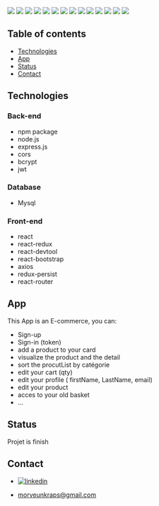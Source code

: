  ![](https://img.shields.io/badge/made%20with-react-blue?logo=react)  ![](https://img.shields.io/badge/react-router-blue?)  ![](https://img.shields.io/badge/react-redux-blue?) ![](https://img.shields.io/badge/redux-persist-blue?) ![](https://img.shields.io/badge/react-devtool-blue?)  ![](https://img.shields.io/badge/made%20with-bootstrap-purple?logo=bootstrap) ![](https://img.shields.io/badge/made%20with-javascript-yellow?logo=javascript) ![](https://img.shields.io/badge/made%20with-MySQL-blue?logo=MySQL) ![](https://img.shields.io/badge/made%20with-jsonwebtokens-orange?) ![](https://img.shields.io/badge/made%20with-bcrypt-coral?)  ![](https://img.shields.io/badge/made%20with-node.js-green?logo=node.js) ![](https://img.shields.io/badge/axios-blue?)  ![](https://img.shields.io/badge/express-green?)  ![](https://img.shields.io/badge/cors-blue?)


## Table of contents
* [Technologies](#technologies)
* [App](#app)
* [Status](#status)
* [Contact](#contact)


## Technologies 

### Back-end

* npm package
* node.js
* express.js
* cors
* bcrypt
* jwt

### Database

* Mysql

### Front-end

* react
* react-redux
* react-devtool
* react-bootstrap
* axios
* redux-persist
* react-router 


## App 

This App is an E-commerce, you can: 

* Sign-up 
* Sign-in (token)
* add a product to your card
* visualize the product and the detail
* sort the procutList by catégorie
* edit your cart (qty)
* edit your profile ( firstName, LastName, email) 
* edit your product
* acces to your old basket
* ...


## Status 

Projet is finish 


## Contact  

*  <a href="https://linkedin.com/in/laure-adrienne-njinga">
    <img alt="linkedin" src="https://img.shields.io/badge/linkedin-blue?logo=linkedin"/>
  </a>
 
* morveunkraps@gmail.com





